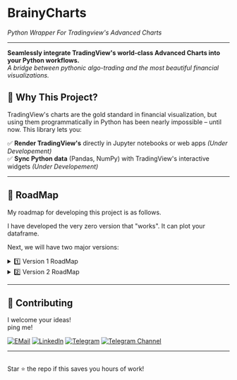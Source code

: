 # BrainyCharts
*Python Wrapper For Tradingview's Advanced Charts*

-----------------------------------------------------------------------------------------------------------------------------------------------------

**Seamlessly integrate TradingView's world-class Advanced Charts into your Python workflows.**  
*A bridge between pythonic algo-trading and the most beautiful financial visualizations.*

## 🌟 Why This Project?

TradingView's charts are the gold standard in financial visualization, but using them programmatically in Python has been nearly impossible – until now. This library lets you:

✅ **Render TradingView's** directly in Jupyter notebooks or web apps *(Under Developement)*  
✅ **Sync Python data** (Pandas, NumPy) with TradingView's interactive widgets *(Under Developement)*   

-----------------------------------------------------------------------------------------------------------------------------------------------------

## 🎯 RoadMap

My roadmap for developing this project is as follows.

I have developed the very zero version that "works". It can plot your dataframe.

Next, we will have two major versions:

<details>
<summary>1️⃣ Version 1 RoadMap</summary>

1) **▶️ Chart Widget**

    + 🔄 The Main Chart Widget
        + [Widget Constructor](https://www.tradingview.com/charting-library-docs/latest/core_concepts/Widget-Constructor/)
        + [Widget Options](https://www.tradingview.com/charting-library-docs/latest/api/interfaces/Charting_Library.ChartingLibraryWidgetOptions/)
        + [Widget Methods](https://www.tradingview.com/charting-library-docs/latest/core_concepts/widget-methods)
        + [Widget Resolution](https://www.tradingview.com/charting-library-docs/latest/core_concepts/Resolution/#default-resolution)
        + [Widget Features](https://www.tradingview.com/charting-library-docs/latest/customization/Featuresets)

2) **⬜️ Symbol**

    + ⚪️ Symbol Modeling
        + [Symbol DataFeed](https://www.tradingview.com/charting-library-docs/latest/connecting_data/Symbology)
        + [Symbol Model](https://www.tradingview.com/charting-library-docs/latest/api/interfaces/Charting_Library.LibrarySymbolInfo/)
        + [SymbolExt](https://www.tradingview.com/charting-library-docs/latest/api/interfaces/Charting_Library.SymbolExt/)

3) **⬜️ Offline Static TOHLCV Data for Symbol**

    + ⚪️ Symbol DataFeed
        + [Symbol DataFeed](https://www.tradingview.com/charting-library-docs/latest/connecting_data/Symbology)
        + [Symbol Model](https://www.tradingview.com/charting-library-docs/latest/api/interfaces/Charting_Library.LibrarySymbolInfo/)

        + [DataFeed](https://www.tradingview.com/charting-library-docs/latest/connecting_data/)
        + [DataFeed API](https://www.tradingview.com/charting-library-docs/latest/connecting_data/datafeed-api/)
        + [DataFeed Required Methods](https://www.tradingview.com/charting-library-docs/latest/connecting_data/datafeed-api/required-methods)
        + [DataFeed Additional Methods](https://www.tradingview.com/charting-library-docs/latest/connecting_data/datafeed-api/additional-methods)
        + [Universal DataFeed](https://www.tradingview.com/charting-library-docs/latest/connecting_data/UDF)
        + [DataFeed Issues](https://www.tradingview.com/charting-library-docs/latest/connecting_data/Datafeed-Issues)

4) **⬜️ Shaping Functionalities**

    + ⚪️ Base
        + [Drawing](https://www.tradingview.com/charting-library-docs/latest/ui_elements/drawings/)
        + [Drawings List](https://www.tradingview.com/charting-library-docs/latest/ui_elements/drawings/Drawings-List)
        + [Drawings API](https://www.tradingview.com/charting-library-docs/latest/ui_elements/drawings/drawings-api)

        + [createshape()](https://www.tradingview.com/charting-library-docs/latest/api/interfaces/Charting_Library.IChartWidgetApi/#createshape)
        + [CreateShapeOptions](https://www.tradingview.com/charting-library-docs/latest/api/interfaces/Charting_Library.CreateShapeOptions/)

        + [getshapebyid()](https://www.tradingview.com/charting-library-docs/latest/api/interfaces/Charting_Library.IChartWidgetApi/#getshapebyid)
    
    + ⚪️ Advanced
        + [createmultipointshape()](https://www.tradingview.com/charting-library-docs/latest/api/interfaces/Charting_Library.IChartWidgetApi/#createmultipointshape)
        + [CreateMultipointShapeOptions](https://www.tradingview.com/charting-library-docs/latest/api/interfaces/Charting_Library.CreateMultipointShapeOptions/)

        + [createexecutionshape()](https://www.tradingview.com/charting-library-docs/latest/api/interfaces/Charting_Library.IChartWidgetApi/#createexecutionshape)
        + [IExecutionLineAdapter](https://www.tradingview.com/charting-library-docs/latest/api/interfaces/Charting_Library.IExecutionLineAdapter/)

        + [createanchoredshape()](https://www.tradingview.com/charting-library-docs/latest/api/interfaces/Charting_Library.IChartWidgetApi/#createanchoredshape)
        + [CreateAnchoredShapeOptions](https://www.tradingview.com/charting-library-docs/latest/api/interfaces/Charting_Library.CreateAnchoredShapeOptions/)


5) **⬜️ Custom Indicators & Timeseries**
   
    + ⚪️ Foundamentals
        + [Built-In Indicators](https://www.tradingview.com/charting-library-docs/latest/ui_elements/indicators/)
        + [Custom Study](https://www.tradingview.com/charting-library-docs/latest/custom_studies/)
    
    + ⚪️ MetaInfo
        + [MetaInfo](https://www.tradingview.com/charting-library-docs/latest/custom_studies/metainfo/)
        + [Custom Study Inputs](https://www.tradingview.com/charting-library-docs/latest/custom_studies/metainfo/Custom-Studies-Inputs)
        + [Custom Study Defaults](https://www.tradingview.com/charting-library-docs/latest/custom_studies/metainfo/Custom-Studies-Defaults)
    
    + ⚪️ Custom Indicator
        + [Custom Indicator Constructor](https://www.tradingview.com/charting-library-docs/latest/custom_studies/custom-indicator-constructor)
        + [PineJS](https://www.tradingview.com/charting-library-docs/latest/custom_studies/PineJS-Utility-Functions)
        + [Custom Study Plots](https://www.tradingview.com/charting-library-docs/latest/custom_studies/Custom-Studies-Plots)
        + [Custom Study OHLC Plots](https://www.tradingview.com/charting-library-docs/latest/custom_studies/Custom-Studies-OHLC-Plots)
    
    + ⚪️ Other
        + [Examples](https://www.tradingview.com/charting-library-docs/latest/custom_studies/Custom-Studies-Examples)
        + [Extending The Time Scale](https://www.tradingview.com/charting-library-docs/latest/custom_studies/Studies-Extending-The-Time-Scale)

</details>

<details>
<summary>2️⃣ Version 2 RoadMap</summary>

1) **⬜️ Advanced Chart Widget**

    + ⚪️ Saving/Loading
        + [Widget Saving/Loading](https://www.tradingview.com/charting-library-docs/latest/saving_loading/)
        + [Save/Load REST API](https://www.tradingview.com/charting-library-docs/latest/saving_loading/save-load-rest-api/)
        + [Chart Layout Methods](https://www.tradingview.com/charting-library-docs/latest/saving_loading/save-load-rest-api/chart-layout-methods)
        + [Indicator Template Methods](https://www.tradingview.com/charting-library-docs/latest/saving_loading/save-load-rest-api/indicator-template-methods)
        + [Template](https://www.tradingview.com/charting-library-docs/latest/saving_loading/save-load-rest-api/drawing-methods)
        + [Template Methods](https://www.tradingview.com/charting-library-docs/latest/saving_loading/save-load-rest-api/drawing-template-methods)
        + [Save/Load Adapter](https://www.tradingview.com/charting-library-docs/latest/saving_loading/save-load-adapter)
        + [Low Level API](https://www.tradingview.com/charting-library-docs/latest/saving_loading/low-level-api)
        + [Saving Drawings Separately](https://www.tradingview.com/charting-library-docs/latest/saving_loading/saving_drawings_separately)
        + [User Settings](https://www.tradingview.com/charting-library-docs/latest/saving_loading/user-settings)

2) **⬜️ Datafeed Re-Architecture**

    + ⚪️ DataFeed
        + [DataFeed](https://www.tradingview.com/charting-library-docs/latest/connecting_data/)
        + [DataFeed API](https://www.tradingview.com/charting-library-docs/latest/connecting_data/datafeed-api/)
        + [DataFeed Required Methods](https://www.tradingview.com/charting-library-docs/latest/connecting_data/datafeed-api/required-methods)
        + [DataFeed Additional Methods](https://www.tradingview.com/charting-library-docs/latest/connecting_data/datafeed-api/additional-methods)
        + [Universal DataFeed](https://www.tradingview.com/charting-library-docs/latest/connecting_data/UDF)
        + [DataFeed Issues](https://www.tradingview.com/charting-library-docs/latest/connecting_data/Datafeed-Issues)

        + [Symbol DataFeed](https://www.tradingview.com/charting-library-docs/latest/connecting_data/Symbology)
        + [Trading Sessions](https://www.tradingview.com/charting-library-docs/latest/connecting_data/Trading-Sessions)
        + [Extended Sessions](https://www.tradingview.com/charting-library-docs/latest/connecting_data/Extended-Sessions)

3) **⬜️ Project ReDesign & BackEnd/FrontEnd Overview**
   
   + ⚪️ COMPLETE ReView & ReWire

4) **⬜️ Online DataFeed Streaming**

    + ⚪️ DataFeed
        + [DataFeed](https://www.tradingview.com/charting-library-docs/latest/connecting_data/)
        + [DataFeed API](https://www.tradingview.com/charting-library-docs/latest/connecting_data/datafeed-api/)
        + [DataFeed Required Methods](https://www.tradingview.com/charting-library-docs/latest/connecting_data/datafeed-api/required-methods)
        + [DataFeed Additional Methods](https://www.tradingview.com/charting-library-docs/latest/connecting_data/datafeed-api/additional-methods)
        + [Universal DataFeed](https://www.tradingview.com/charting-library-docs/latest/connecting_data/UDF)
        + [DataFeed Issues](https://www.tradingview.com/charting-library-docs/latest/connecting_data/Datafeed-Issues)

        + [Symbol DataFeed](https://www.tradingview.com/charting-library-docs/latest/connecting_data/Symbology)
        + [Symbol Model](https://www.tradingview.com/charting-library-docs/latest/api/interfaces/Charting_Library.LibrarySymbolInfo/)

        + [Trading Sessions](https://www.tradingview.com/charting-library-docs/latest/connecting_data/Trading-Sessions)
        + [Extended Sessions](https://www.tradingview.com/charting-library-docs/latest/connecting_data/Extended-Sessions)

</details>

-----------------------------------------------------------------------------------------------------------------------------------------------------

## 🤝 Contributing

I welcome your ideas!  
ping me!  

[![EMail](https://img.shields.io/badge/EMail-white)](mailto:MostafaRoohy@protonmail.com)
[![LinkedIn](https://img.shields.io/badge/LinkedIn-blue)](https://linkedin.com/in/mostafaroohy)
[![Telegram](https://img.shields.io/badge/Telegram-skyblue)](https://telegram.me/MostafaRoohy)
[![Telegram Channel](https://img.shields.io/badge/BrainyAlgo-lightblue)](https://telegram.me/BrainyAlgo)  

-----------------------------------------------------------------------------------------------------------------------------------------------------

##
Star ⭐ the repo if this saves you hours of work!